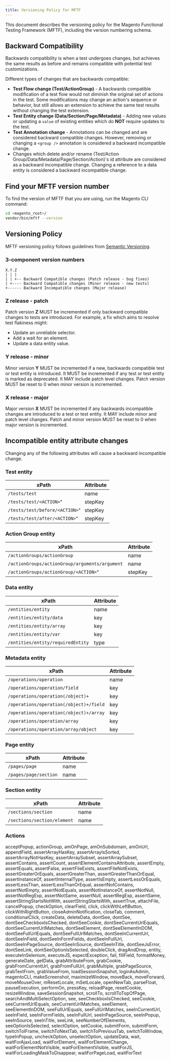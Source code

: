 ```yaml
---
title: Versioning Policy for MFTF
---
```


This documemt describes the versioning policy for the Magento Functional Testing Framework (MFTF), including the version numbering schema.

## Backward Compatibility

Backwards compatibility is when a test undergoes changes, but achieves the same results as before and remains compatible with potential test customizations.

Different types of changes that are backwards compatible:

- **Test Flow change (Test/ActionGroup)** - A backwards compatible modification of a test flow would not diminish the original set of actions in the test.
Some modifications may change an action's sequence or behavior, but still allows an extension to achieve the same test results without changing the test extension.
- **Test Entity change (Data/Section/Page/Metadata)** - Adding new values or updating a `value` of existing entities which do **NOT** require updates to the test.
- **Test Annotation change** - Annotations can be changed and are considered backward compatible changes.
However, removing or changing a `<group />` annotation is considered a backward incompatible change.
- Changes which delete and/or rename (Test/Action Group/Data/Metadata/Page/Section/Action)'s id attribute are considered as a backward incompatible change. Changing a reference to a data entity is considered a backward incompatible change.

## Find your MFTF version number

To find the version of MFTF that you are using, run the Magento CLI command:

```bash
cd <magento_root>/
vendor/bin/mftf --version
```

## Versioning Policy

MFTF versioning policy follows guidelines from [Semantic Versioning](https://semver.org/).

### 3-component version numbers

    X.Y.Z
    | | |
    | | +-- Backward Compatible changes (Patch release - bug fixes)
    | +---- Backward Compatible changes (Minor release - new tests)
    +------ Backward Incompatible changes (Major release)

### Z release - patch

  Patch version **Z** MUST be incremented if only backward compatible changes to tests are introduced.
  For example, a fix which aims to resolve test flakiness might:

- Update an unreliable selector.
- Add a wait for an element.
- Update a data entity value.
  
### Y release - minor

  Minor version **Y** MUST be incremented if a new, backwards compatible test or test entity is introduced.
  It MUST be incremented if any test or test entity is marked as deprecated.
  It MAY include patch level changes. Patch version MUST be reset to 0 when minor version is incremented.

### X release - major

  Major version **X** MUST be incremented if any backwards incompatible changes are introduced to a test or test entity.
  It MAY include minor and patch level changes. Patch and minor version MUST be reset to 0 when major version is incremented.

## Incompatible entity attribute changes

Changing any of the following attributes will cause a backward incompatible change.

### Test entity
  
  |xPath|Attribute|
  |---|---|
  |`/tests/test`|name|
  |`/tests/test/<ACTION> ⃰`|stepKey|
  |`/tests/test/before/<ACTION> ⃰`|stepKey|
  |`/tests/test/after/<ACTION> ⃰`|stepKey|

### Action Group entity

  |xPath|Attribute|
  |---|---|
  |`/actionGroups/actionGroup`|name|
  |`/actionGroups/actionGroup/arguments/argument`|name|
  |`/actionGroups/actionGroup/<ACTION> ⃰`|stepKey|

### Data entity
  
  |xPath|Attribute|
  |---|---|
  |`/entities/entity`|name|
  |`/entities/entity/data`|key|
  |`/entities/entity/array`|key|
  |`/entities/entity/var`|key|
  |`/entities/entity/requiredEntity`|type|

### Metadata entity
  
  |xPath|Attribute|
  |---|---|
  |`/operations/operation`|name|
  |`/operations/operation/field`|key|
  |`/operations/operation(/object)+`|key|
  |`/operations/operation(/object)+/field`|key|
  |`/operations/operation(/object)+/array`|key|
  |`/operations/operation/array`|key|
  |`/operations/operation/array/object`|key|
  
### Page entity

  |xPath|Attribute|
  |---|---|
  |`/pages/page`|name|
  |`/pages/page/section`|name|
  
### Section entity

  |xPath|Attribute|
  |---|---|
  |`/sections/section`|name|
  |`/sections/section/element`|name|

### Actions

 acceptPopup, actionGroup, amOnPage, amOnSubdomain, amOnUrl, appendField, assertArrayHasKey, assertArrayIsSorted, assertArrayNotHasKey, assertArraySubset, assertArraySubset, assertContains, assertCount, assertElementContainsAttribute, assertEmpty, assertEquals, assertFalse, assertFileExists, assertFileNotExists, assertGreaterOrEquals, assertGreaterThan, assertGreaterThanOrEqual, assertInstanceOf, assertInternalType, assertIsEmpty, assertLessOrEquals, assertLessThan, assertLessThanOrEqual, assertNotContains, assertNotEmpty, assertNotEquals, assertNotInstanceOf, assertNotNull, assertNotRegExp, assertNotSame, assertNull, assertRegExp, assertSame, assertStringStartsNotWith, assertStringStartsWith, assertTrue, attachFile, cancelPopup, checkOption, clearField, click, clickWithLeftButton, clickWithRightButton, closeAdminNotification, closeTab, comment, conditionalClick, createData, deleteData, dontSee, dontSee, dontSeeCheckboxIsChecked, dontSeeCookie, dontSeeCurrentUrlEquals, dontSeeCurrentUrlMatches, dontSeeElement, dontSeeElementInDOM, dontSeeFullUrlEquals, dontSeeFullUrlMatches, dontSeeInCurrentUrl, dontSeeInField, dontSeeInFormFields, dontSeeInFullUrl, dontSeeInPageSource, dontSeeInSource, dontSeeInTitle, dontSeeJsError, dontSeeLink, dontSeeOptionIsSelected, doubleClick, dragAndDrop, entity, executeInSelenium, executeJS, expectException, fail, fillField, formatMoney, generateDate, getData, grabAttributeFrom, grabCookie, grabFromCurrentUrl, grabFromFullUrl, grabMultiple, grabPageSource, grabTextFrom, grabValueFrom, loadSessionSnapshot, loginAsAdmin, magentoCLI, makeScreenshot, maximizeWindow, moveBack, moveForward, moveMouseOver, mResetLocale, mSetLocale, openNewTab, parseFloat, pauseExecution, performOn, pressKey, reloadPage, resetCookie, resizeWindow, saveSessionSnapshot, scrollTo, scrollToTopOfPage, searchAndMultiSelectOption, see, seeCheckboxIsChecked, seeCookie, seeCurrentUrlEquals, seeCurrentUrlMatches, seeElement, seeElementInDOM, seeFullUrlEquals, seeFullUrlMatches, seeInCurrentUrl, seeInField, seeInFormFields, seeInFullUrl, seeInPageSource, seeInPopup, seeInSource, seeInTitle, seeLink, seeNumberOfElements, seeOptionIsSelected, selectOption, setCookie, submitForm, submitForm, switchToIFrame, switchToNextTab, switchToPreviousTab, switchToWindow, typeInPopup, uncheckOption, unselectOption, updateData, wait, waitForAjaxLoad, waitForElement, waitForElementChange, waitForElementNotVisible, waitForElementVisible, waitForJS, waitForLoadingMaskToDisappear, waitForPageLoad, waitForText
